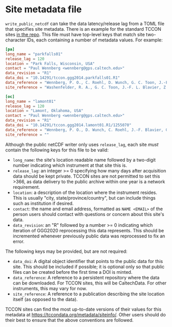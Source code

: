 # Site metadata file

`write_public_netcdf` can take the data latency/release lag from a TOML file that specifies site metadata.
There is an example for the standard TCCON sites [in the repo](https://github.com/TCCON/ggg-rs/blob/main/src/etc/site_info.toml).
This file must have top-level keys that match site two-character IDs, each containing a number of metadata values.
For example:

```toml #notest
[pa]
long_name = "parkfalls01"
release_lag = 120
location = "Park Falls, Wisconsin, USA"
contact = "Paul Wennberg <wennberg@gps.caltech.edu>"
data_revision = "R1"
data_doi = "10.14291/tccon.ggg2014.parkfalls01.R1"
data_reference = "Wennberg, P. O., C. Roehl, D. Wunch, G. C. Toon, J.-F. Blavier, R. Washenfelder, G. Keppel-Aleks, N. Allen, J. Ayers. 2017. TCCON data from Park Falls, Wisconsin, USA, Release GGG2014R1. TCCON data archive, hosted by CaltechDATA, California Institute of Technology, Pasadena, CA, U.S.A. http://doi.org/10.14291/tccon.ggg2014.parkfalls01.R1"
site_reference = "Washenfelder, R. A., G. C. Toon, J.-F. L. Blavier, Z. Yang, N. T. Allen, P. O. Wennberg, S. A. Vay, D. M. Matross, and B. C. Daube (2006), Carbon dioxide column abundances at the Wisconsin Tall Tower site, Journal of Geophysical Research, 111(D22), 1-11, doi:10.1029/2006JD007154. Available from: https://www.agu.org/pubs/crossref/2006/2006JD007154.shtml"

[oc]
long_name = "lamont01"
release_lag = 120
location = "Lamont, Oklahoma, USA"
contact = "Paul Wennberg <wennberg@gps.caltech.edu>"
data_revision = "R1"
data_doi = "10.14291/tccon.ggg2014.lamont01.R1/1255070"
data_reference = "Wennberg, P. O., D. Wunch, C. Roehl, J.-F. Blavier, G. C. Toon, N. Allen, P. Dowell, K. Teske, C. Martin, J. Martin. 2017. TCCON data from Lamont, Oklahoma, USA, Release GGG2014R1. TCCON data archive, hosted by CaltechDATA, California Institute of Technology, Pasadena, CA, U.S.A. https://doi.org/10.14291/tccon.ggg2014.lamont01.R1/1255070"
site_reference = ""
```

Although the public netCDF writer only uses `release_lag`, each site _must_ contain the following keys for this file to be valid:

- `long_name`: the site's location readable name followed by a two-digit number indicating which instrument at that site this is.
- `release_lag`: an integer >= 0 specifying how many days after acquisition data should be kept private.
  TCCON sites are not permitted to set this >366, as data delivery to the public archive within one year is a network requirement.
- `location`: a description of the location where the instrument resides.
  This is usually "city, state/province/country", but can include things such as institution if desired.
- `contact`: the name and email address, formatted as `NAME <EMAIL>` of the person users should contact with questions or concern about this site's data.
- `data_revision`: an "R" followed by a number >= 0 indicating which iteration of GGG2020 reprocessing this data represents.
  This should be incremented whenever previously public data was reprocessed to fix an error.

The following keys may be provided, but are not required:

- `data_doi`: A digital object identifier that points to the public data for this site.
  This should be included if possible; it is optional only so that public files can be created before the first time a DOI is minted.
- `data_reference`: A reference to a persistent repository where the data can be downloaded.
  For TCCON sites, this will be CaltechData.
  For other instruments, this may vary for now.
- `site_reference`: A reference to a publication describing the site location itself (as opposed to the data).

TCCON sites can find the most up-to-date versions of their values for this metadata at https://tccondata.org/metadata/siteinfo/.
Other users should do their best to ensure that the above conventions are followed.
